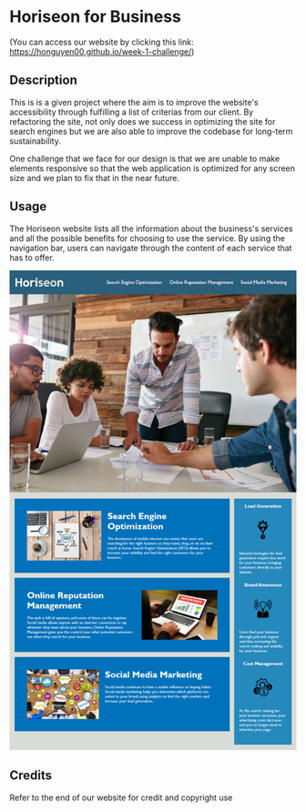 # Horiseon for Business
(You can access our website by clicking this link: https://honguyen00.github.io/week-1-challenge/)

## Description

This is is a given project where the aim is to improve the website's accessibility through fulfilling a list of criterias from our client.
By refactoring the site, not only does we success in optimizing the site for search engines but we are also able to improve the codebase for long-term sustainability.

One challenge that we face for our design is that we are unable to make elements responsive so that the web application is optimized for any screen size and we plan to fix that in the near future.

## Usage
The Horiseon website lists all the information about the business's services and all the possible benefits for choosing to use the service. By using the navigation bar, users can navigate through the content of each service that has to offer.

 ![The Horiseon webpage includes a navigation bar, a header image, and cards with text and images at the bottom of the page.](assets/images/demo.png)

## Credits

Refer to the end of our website for credit and copyright use 
